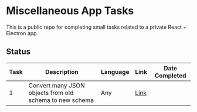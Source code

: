 # Miscellaneous App Tasks
This is a public repo for completing small tasks related to a private React + Electron app.

## Status 

|Task|Description|Language|Link|Date Completed|
|----|-----------|--------|----|--------------|
|1|Convert many JSON objects from old schema to new schema|Any|[Link](task01/README.md)||

